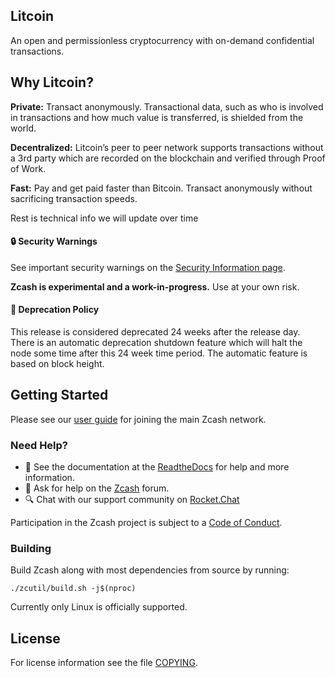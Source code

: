 Litcoin
--------------

An open and permissionless cryptocurrency with on-demand confidential transactions.

Why Litcoin?
-----------------

**Private:** Transact anonymously. Transactional data, such as who is involved in transactions and how much value is transferred, is shielded from the world.

**Decentralized:** Litcoin’s peer to peer network supports transactions without a 3rd party which are recorded on the blockchain and verified through Proof of Work.

**Fast:** Pay and get paid faster than Bitcoin. Transact anonymously without sacrificing transaction speeds.


Rest is technical info we will update over time 


#### :lock: Security Warnings

See important security warnings on the
[Security Information page](https://z.cash/support/security/).

**Zcash is experimental and a work-in-progress.** Use at your own risk.

####  :ledger: Deprecation Policy

This release is considered deprecated 24 weeks after the release day. There
is an automatic deprecation shutdown feature which will halt the node some
time after this 24 week time period. The automatic feature is based on block
height.

## Getting Started

Please see our [user guide](https://zcash.readthedocs.io/en/latest/rtd_pages/rtd_docs/user_guide.html) for joining the main Zcash network.

### Need Help?

* :blue_book: See the documentation at the [ReadtheDocs](https://zcash.readthedocs.io)
  for help and more information.
* :incoming_envelope: Ask for help on the [Zcash](https://forum.z.cash/) forum.
* :mag: Chat with our support community on [Rocket.Chat](https://chat.zcashcommunity.com/channel/user-support)

Participation in the Zcash project is subject to a
[Code of Conduct](code_of_conduct.md).

### Building

Build Zcash along with most dependencies from source by running:

```
./zcutil/build.sh -j$(nproc)
```

Currently only Linux is officially supported.

License
-------

For license information see the file [COPYING](COPYING).
